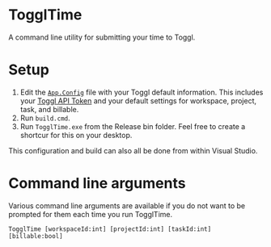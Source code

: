 # TogglTime
A command line utility for submitting your time to Toggl.

# Setup

1. Edit the [`App.Config`](https://github.com/kspearrin/TogglTime/blob/master/src/TogglTime/App.config) file with your Toggl default information. This includes your [Toggl API Token](https://github.com/toggl/toggl_api_docs#api-token) and your default settings for workspace, project, task, and billable.
2. Run `build.cmd`.
3. Run `TogglTime.exe` from the Release bin folder. Feel free to create a shortcur for this on your desktop.

This configuration and build can also all be done from within Visual Studio.

# Command line arguments

Various command line arguments are available if you do not want to be prompted for them each time you run TogglTime.

`TogglTime [workspaceId:int] [projectId:int] [taskId:int] [billable:bool]`


